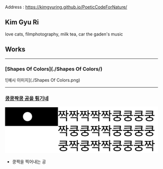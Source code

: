 Address : https://kimgyuring.github.io/PoeticCodeForNature/

## Kim Gyu Ri
love cats, filmphotography, milk tea, car the gaden's music


## Works
----
### [Shapes Of Colors](./Shapes Of Colors/)
![예시 이미지](./Shapes Of Colors.png)


----
### [쿵쿵짝쿵 공을 튕기네](./ex01/)
 ![쿵쿵짝쿵](./kungzzak.png)
  * 쿵짝을 찍어내는 공

